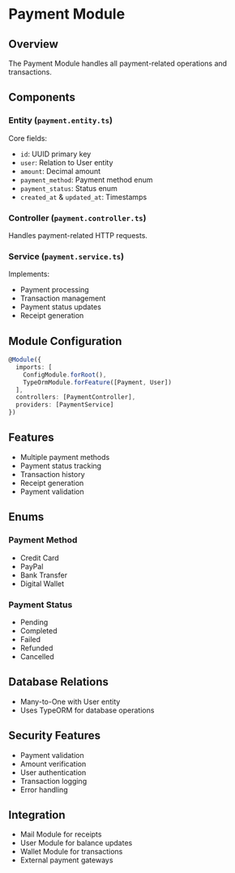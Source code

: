 # Payment Module

## Overview
The Payment Module handles all payment-related operations and transactions.

## Components

### Entity (`payment.entity.ts`)
Core fields:
- `id`: UUID primary key
- `user`: Relation to User entity
- `amount`: Decimal amount
- `payment_method`: Payment method enum
- `payment_status`: Status enum
- `created_at` & `updated_at`: Timestamps

### Controller (`payment.controller.ts`)
Handles payment-related HTTP requests.

### Service (`payment.service.ts`)
Implements:
- Payment processing
- Transaction management
- Payment status updates
- Receipt generation

## Module Configuration
```typescript
@Module({
  imports: [
    ConfigModule.forRoot(),
    TypeOrmModule.forFeature([Payment, User])
  ],
  controllers: [PaymentController],
  providers: [PaymentService]
})
```

## Features
- Multiple payment methods
- Payment status tracking
- Transaction history
- Receipt generation
- Payment validation

## Enums
### Payment Method
- Credit Card
- PayPal
- Bank Transfer
- Digital Wallet

### Payment Status
- Pending
- Completed
- Failed
- Refunded
- Cancelled

## Database Relations
- Many-to-One with User entity
- Uses TypeORM for database operations

## Security Features
- Payment validation
- Amount verification
- User authentication
- Transaction logging
- Error handling

## Integration
- Mail Module for receipts
- User Module for balance updates
- Wallet Module for transactions
- External payment gateways
